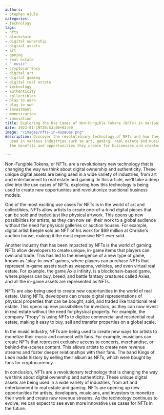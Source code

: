 ```yaml
---
authors:
- Stephen Ajulu
categories:
- Technology
tags:
- nfts
- blockchain
- digital ownership
- digital assets
- art
- gaming
- real estate
- " music"
- cryptocurrency
- digital art
- digital gaming
- digital real estate
- technology
- authenticity
- collectibles
- play to earn
- play to own
- investment
- monetization
- innovation
title: Exploring the Use Cases of Non-Fungible Tokens (NFTs) in Various Industries
date: 2023-01-19T20:53:00+03:00
image: "/images/nfts-in-museums.png"
description: Discover the revolutionary technology of NFTs and how they are being
  used in various industries such as art, gaming, real estate and music. Learn about
  the benefits and opportunities they create for businesses and creators.

---
```

Non-Fungible Tokens, or NFTs, are a revolutionary new technology that is changing the way we think about digital ownership and authenticity. These unique digital assets are being used in a wide variety of industries, from art and entertainment to real estate and gaming. In this article, we'll take a deep dive into the use cases of NFTs, exploring how this technology is being used to create new opportunities and revolutionize traditional business models.

One of the most exciting use cases for NFTs is in the world of art and collectibles. NFTs allow artists to create one-of-a-kind digital pieces that can be sold and traded just like physical artwork. This opens up new possibilities for artists, as they can now sell their work to a global audience without the need for physical galleries or auction houses. For example, digital artist Beeple sold an NFT of his work for $69 million at Christie's auction house, making it the most expensive NFT ever sold.

Another industry that has been impacted by NFTs is the world of gaming. NFTs allow developers to create unique, in-game items that players can own and trade. This has led to the emergence of a new type of game, known as "play-to-own" games, where players can purchase NFTs that represent in-game assets such as weapons, vehicles, and even virtual real estate. For example, the game Axie Infinity, is a blockchain-based game, where players can buy, breed, and battle fantasy creatures called Axies, and all the in-game assets are represented as NFTs.

NFTs are also being used to create new opportunities in the world of real estate. Using NFTs, developers can create digital representations of physical properties that can be bought, sold, and traded like traditional real estate. This opens up new possibilities for investors, as they can now invest in real estate without the need for physical property. For example, the company "Propy" is using NFTs to digitize commercial and residential real estate, making it easy to buy, sell and transfer properties on a global scale.

In the music industry, NFTs are being used to create new ways for artists to monetize their music and connect with fans. For example, musicians can create NFTs that represent exclusive access to concerts, merchandise, or behind-the-scenes content. This allows artists to create new revenue streams and foster deeper relationships with their fans. The band Kings of Leon made history by selling their album as NFTs, which were bought by fans for cryptocurrency.

In conclusion, NFTs are a revolutionary technology that is changing the way we think about digital ownership and authenticity. These unique digital assets are being used in a wide variety of industries, from art and entertainment to real estate and gaming. NFTs are opening up new opportunities for artists, developers, musicians, and investors to monetize their work and create new revenue streams. As the technology continues to evolve, we can expect to see even more innovative use cases for NFTs in the future.
